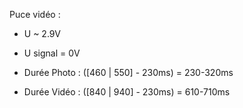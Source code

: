 Puce vidéo :
* U ~ 2.9V
* U signal = 0V

* Durée Photo : ([460 | 550] - 230ms) = 230-320ms
* Durée Vidéo : ([840 | 940] - 230ms) = 610-710ms
